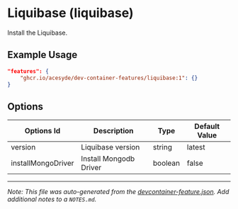 
# Liquibase (liquibase)

Install the Liquibase.

## Example Usage

```json
"features": {
    "ghcr.io/acesyde/dev-container-features/liquibase:1": {}
}
```

## Options

| Options Id | Description | Type | Default Value |
|-----|-----|-----|-----|
| version | Liquibase version | string | latest |
| installMongoDriver | Install Mongodb Driver | boolean | false |



---

_Note: This file was auto-generated from the [devcontainer-feature.json](https://github.com/acesyde/dev-container-features/blob/main/src/liquibase/devcontainer-feature.json).  Add additional notes to a `NOTES.md`._
